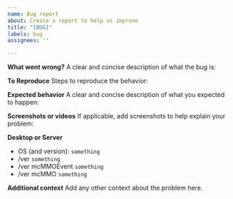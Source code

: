 ```yaml
---
name: Bug report
about: Create a report to help us improve
title: "[BUG]"
labels: bug
assignees: ''

---
```


**What went wrong?**
A clear and concise description of what the bug is:


**To Reproduce**
Steps to reproduce the behavior:


**Expected behavior**
A clear and concise description of what you expected to happen:


**Screenshots or videos**
If applicable, add screenshots to help explain your problem:


**Desktop or Server**
 - OS (and version): `something`
 - /ver `something`
 - /ver mcMMOEvent `something`
 - /ver mcMMO `something`
 

**Additional context**
Add any other context about the problem here.
